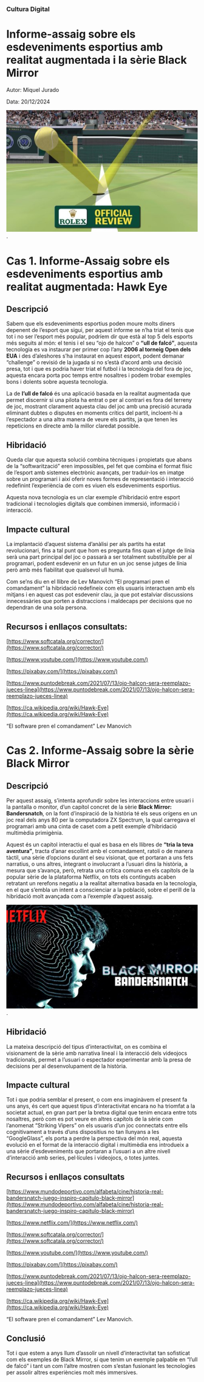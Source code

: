 ### Cultura Digital 

# Informe-assaig sobre els esdeveniments esportius amb realitat augmentada i la sèrie Black Mirror

Autor: Miquel Jurado

Data: 20/12/2024 

![HawkEye](https://github.com/mjurado-cpd/PEC3_Manovich_Reloaded/blob/main/hawkeye.png).

# Cas 1. Informe-Assaig sobre els esdeveniments esportius amb realitat augmentada: Hawk Eye

## Descripció
Sabem que els esdeveniments esportius poden moure molts diners depenent de l’esport que sigui, per aquest informe se n’ha triat el tenis que tot i no ser l’esport més popular, podríem dir que està al top 5 dels esports més seguits al món: el tenis i el seu “ojo de halcon” o **“ull de falcó”**, aquesta tecnologia es va instaurar per primer cop l’any **2006 al torneig Open dels EUA** i des d’aleshores s’ha instaurat en aquest esport, podent demanar “challenge” o revisió de la jugada si no s’està d’acord amb una decisió presa, tot i que es podria haver triat el futbol i la tecnologia del fora de joc, aquesta encara porta poc temps entre nosaltres i podem trobar exemples bons i dolents sobre aquesta tecnologia.

La de **l’ull de falcó** és una aplicació basada en la realitat augmentada que permet discernir si una pilota ha entrat o per al contrari es fora del terreny de joc, mostrant clarament aquesta clau del joc amb una precisió acurada eliminant dubtes o disputes en moments crítics del partit, incloent-hi a l’espectador a una altra manera de veure els partits, ja que tenen les repeticions en directe amb la millor claredat possible.

## Hibridació

Queda clar que aquesta solució combina tècniques i propietats que abans de la “softwarització” eren impossibles, pel fet que combina el format físic de l’esport amb sistemes electrònic avançats, per traduir-los en imatge sobre un programari i així oferir noves formes de representació i interacció redefinint l’experiència de com es viuen els esdeveniments esportius.

Aquesta nova tecnologia es un clar exemple d’hibridació entre esport tradicional i tecnologies digitals que combinen immersió, informació i interacció.

## Impacte cultural

La implantació d’aquest sistema d’anàlisi per als partits ha estat revolucionari, fins a tal punt que hom es pregunta fins quan el jutge de línia serà una part principal del joc o passarà a ser totalment substituïble per al programari, podent esdevenir en un futur en un joc sense jutges de línia però amb més fiabilitat que qualsevol ull humà.

Com se’ns diu en el llibre de Lev Manovich “El programari pren el comandament” la hibridació redefineix com els usuaris interactuen amb els mitjans i en aquest cas pot esdevenir clau, ja que pot estalviar discussions innecessàries que porten a distraccions i maldecaps per decisions que no dependran de una sola persona.

## Recursos i enllaços consultats:

[https://www.softcatala.org/corrector/](https://www.softcatala.org/corrector/)

[https://www.youtube.com/](https://www.youtube.com/)

[https://pixabay.com/](https://pixabay.com/)

[https://www.puntodebreak.com/2021/07/13/ojo-halcon-sera-reemplazo-jueces-linea](https://www.puntodebreak.com/2021/07/13/ojo-halcon-sera-reemplazo-jueces-linea)

[https://ca.wikipedia.org/wiki/Hawk-Eye](https://ca.wikipedia.org/wiki/Hawk-Eye)

“El software pren el comandament” Lev Manovich




# Cas 2. Informe-Assaig sobre la sèrie Black Mirror

## Descripció

Per aquest assaig, s’intenta aprofundir sobre les interaccions entre usuari i la pantalla o monitor, d’un capítol concret de la sèrie **Black Mirror: Bandersnatch**, on la font d’inspiració de la història té els seus orígens en un joc real dels anys 80 per la computadora ZX Spectrum, la qual carregava el programari amb una cinta de caset com a petit exemple d’hibridació multimèdia primigènia.

Aquest és un capítol interactiu el qual es basa en els llibres de **“tria la teva aventura”**, tracta d’anar escollint amb el comandament, ratolí o de manera tàctil, una sèrie d’opcions durant el seu visionat, que et portaran a uns fets narratius, o uns altres, integrant o involucrant a l’usuari dins la història, a mesura que s’avança, però, retrata una crítica comuna en els capítols de la popular sèrie de la plataforma Netflix, on tots els continguts acaben retratant un rerefons negatiu a la realitat alternativa basada en la tecnologia, en el que s’embla un intent a conscienciar a la població, sobre el perill de la hibridació molt avançada com a l’exemple d’aquest assaig.

![HawkEye](https://github.com/mjurado-cpd/PEC3_Manovich_Reloaded/blob/main/blackmirror.png).

## Hibridació

La mateixa descripció del tipus d’interactivitat, on es combina el visionament de la sèrie amb narrativa lineal i la interacció dels videojocs tradicionals, permet a l’usuari o espectador experimentar amb la presa de decisions per al desenvolupament de la història.

## Impacte cultural

Tot i que podria semblar el present, o com ens imaginàvem el present fa uns anys, és cert que aquest tipus d’interactivitat encara no ha triomfat a la societat actual, en gran part per la bretxa digital que tenim encara entre tots nosaltres, però com es pot veure en altres capítols de la sèrie com l’anomenat “Striking Vipers” on els usuaris d’un joc connectats entre ells cognitivament a través d’uns dispositius no tan llunyans a les “GoogleGlass”, els porta a perdre la perspectiva del món real, aquesta evolució en el format de la interacció digital i multimèdia ens introdueix a una sèrie d’esdeveniments que portaran a l’usuari a un altre nivell d’interacció amb series, pel·lícules i videojocs, o totes juntes.

## Recursos i enllaços consultats

[https://www.mundodeportivo.com/alfabeta/cine/historia-real-bandersnatch-juego-inspiro-capitulo-black-mirror](https://www.mundodeportivo.com/alfabeta/cine/historia-real-bandersnatch-juego-inspiro-capitulo-black-mirror)

[https://www.netflix.com/](https://www.netflix.com/)

[https://www.softcatala.org/corrector/](https://www.softcatala.org/corrector/)

[https://www.youtube.com/](https://www.youtube.com/)

[https://pixabay.com/](https://pixabay.com/)

[https://www.puntodebreak.com/2021/07/13/ojo-halcon-sera-reemplazo-jueces-linea](https://www.puntodebreak.com/2021/07/13/ojo-halcon-sera-reemplazo-jueces-linea)

[https://ca.wikipedia.org/wiki/Hawk-Eye](https://ca.wikipedia.org/wiki/Hawk-Eye)

“El software pren el comandament” Lev Manovich.

## Conclusió

Tot i que estem a anys llum d’assolir un nivell d’interactivitat tan sofisticat com els exemples de Black Mirror, sí que tenim un exemple palpable en “l’ull de falcó” i tant un com l’altre mostren com s’estan fusionant les tecnologies per assolir altres experiències molt més immersives.
